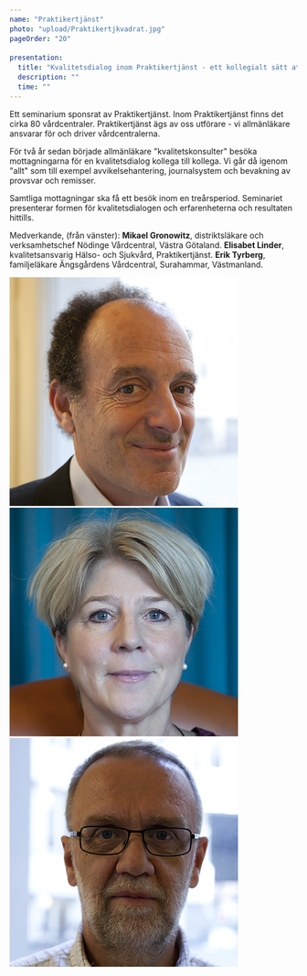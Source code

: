 ```yaml
---
name: "Praktikertjänst"
photo: "upload/Praktikertjkvadrat.jpg"
pageOrder: "20"

presentation:
  title: "Kvalitetsdialog inom Praktikertjänst - ett kollegialt sätt att stödja varandra i kvalitetsarbetet."
  description: ""
  time: ""
---
```

Ett seminarium sponsrat av Praktikertjänst.
Inom Praktikertjänst finns det cirka 80 vårdcentraler. 
Praktikertjänst ägs av oss utförare - vi allmänläkare ansvarar för och driver vårdcentralerna. 

För två år sedan började allmänläkare "kvalitetskonsulter" besöka mottagningarna för en kvalitetsdialog kollega till kollega. Vi går då igenom "allt" som till exempel avvikelsehantering, journalsystem och bevakning av provsvar och remisser. 

Samtliga mottagningar ska få ett besök inom en treårsperiod. Seminariet presenterar formen för kvalitetsdialogen och erfarenheterna och resultaten hittills. 

Medverkande, (från vänster): **Mikael Gronowitz**, distriktsläkare och verksamhetschef Nödinge Vårdcentral, Västra  Götaland.
**Elisabet Linder**, kvalitetsansvarig Hälso- och Sjukvård, Praktikertjänst. 
**Erik Tyrberg**, familjeläkare Ängsgårdens Vårdcentral, Surahammar, Västmanland.


<img class="photo" src="upload/Mikael Gronowitz.jpg"><img class="photo" src="upload/Elisabet Linder.jpg"><img class="photo" src="upload/Erik Tyrberg.jpg">    
